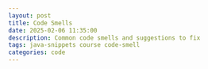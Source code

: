 ```yaml
---
layout: post
title: Code Smells
date: 2025-02-06 11:35:00
description: Common code smells and suggestions to fix
tags: java-snippets course code-smell
categories: code
--- 
```



